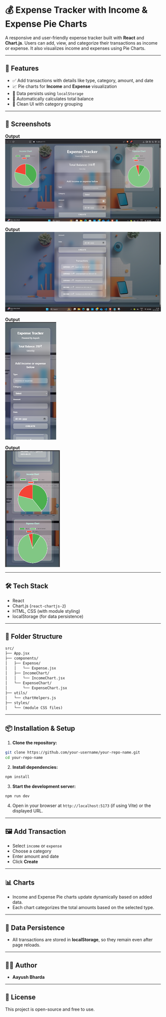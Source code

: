 
# 💰 Expense Tracker with Income & Expense Pie Charts

A responsive and user-friendly expense tracker built with **React** and **Chart.js**. Users can add, view, and categorize their transactions as income or expense. It also visualizes income and expenses using Pie Charts.

---

## 🚀 Features

- ✅ Add transactions with details like type, category, amount, and date
- 📈 Pie charts for **Income** and **Expense** visualization
- 💾 Data persists using `localStorage`
- 🧮 Automatically calculates total balance
- 🎨 Clean UI with category grouping

---

## 📸 Screenshots

**Output**  
![Output](./public/image1.png)

**Output**  
![Output](./public/image2.png)

**Output**  
![Output](./public/image3.png)

**Output**  
![Output](./public/image4.png)

---

## 🛠️ Tech Stack

- React
- Chart.js (`react-chartjs-2`)
- HTML, CSS (with module styling)
- localStorage (for data persistence)

---

## 📂 Folder Structure

```
src/
├── App.jsx
├── components/
│   ├── Expense/
│   │   └── Expense.jsx
│   ├── IncomeChart/
│   │   └── IncomeChart.jsx
│   └── ExpenseChart/
│       └── ExpenseChart.jsx
├── utils/
│   └── chartHelpers.js
├── styles/
│   └── (module CSS files)
```

---

## 📦 Installation & Setup

1. **Clone the repository:**

```bash
git clone https://github.com/your-username/your-repo-name.git
cd your-repo-name
```

2. **Install dependencies:**

```bash
npm install
```

3. **Start the development server:**

```bash
npm run dev
```

4. Open in your browser at `http://localhost:5173` (if using Vite) or the displayed URL.

---

## 🖼️ Add Transaction

- Select `income` or `expense`
- Choose a category
- Enter amount and date
- Click **Create**

---

## 📊 Charts

- Income and Expense Pie charts update dynamically based on added data.
- Each chart categorizes the total amounts based on the selected type.

---

## 📁 Data Persistence

- All transactions are stored in **localStorage**, so they remain even after page reloads.

---

## 🙋‍♂️ Author

- **Aayush Bharda**

---

## 📃 License

This project is open-source and free to use.
